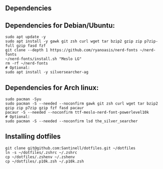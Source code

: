 ## Dependencies

## Dependencies for Debian/Ubuntu:

```shell
sudo apt update -y
sudo apt install -y gawk git zsh curl wget tar bzip2 gzip zip p7zip-full gzip fasd fzf
git clone --depth 1 https://github.com/ryanoasis/nerd-fonts ~/nerd-fonts
~/nerd-fonts/install.sh "Meslo LG"
rm -rf ~/nerd-fonts
# Optional:
sudo apt install -y silversearcher-ag
```

## Dependencies for Arch linux:

```shell
sudo pacman -Syu
sudo pacman -S --needed --noconfirm gawk git zsh curl wget tar bzip2 gzip zip p7zip gzip fzf fasd pacaur
pacaur -S --needed --noconfirm ttf-meslo-nerd-font-powerlevel10k
# Optional:
sudo pacman -S --needed --noconfirm lsd the_silver_searcher
```

## Installing dotfiles

```shell
git clone git@github.com:Santinell/dotfiles.git ~/dotfiles
ln -s ~/dotfiles/.zshrc ~/.zshrc
cp ~/dotfiles/.zshenv ~/.zshenv
cp ~/dotfiles/.p10k.zsh ~/.p10k.zsh
```

